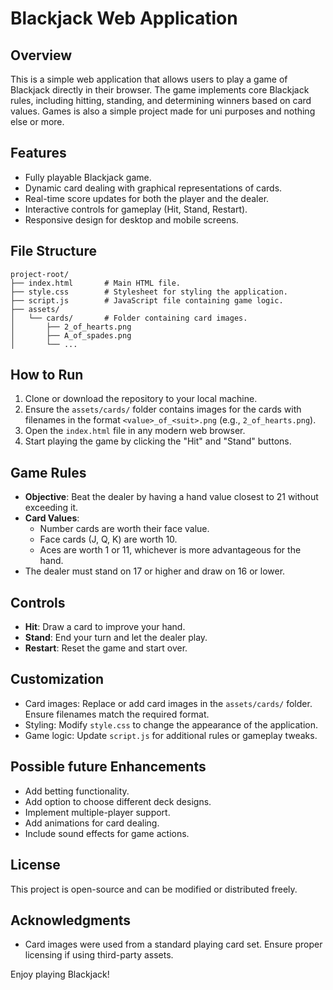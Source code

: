 # Blackjack Web Application

## Overview
This is a simple web application that allows users to play a game of Blackjack directly in their browser. The game implements core Blackjack rules, including hitting, standing, and determining winners based on card values. Games is also a simple project made for uni purposes and nothing else or more.

## Features
- Fully playable Blackjack game.
- Dynamic card dealing with graphical representations of cards.
- Real-time score updates for both the player and the dealer.
- Interactive controls for gameplay (Hit, Stand, Restart).
- Responsive design for desktop and mobile screens.

## File Structure
```
project-root/
├── index.html       # Main HTML file.
├── style.css        # Stylesheet for styling the application.
├── script.js        # JavaScript file containing game logic.
├── assets/
│   └── cards/       # Folder containing card images.
│       ├── 2_of_hearts.png
│       ├── A_of_spades.png
│       └── ...
```

## How to Run
1. Clone or download the repository to your local machine.
2. Ensure the `assets/cards/` folder contains images for the cards with filenames in the format `<value>_of_<suit>.png` (e.g., `2_of_hearts.png`).
3. Open the `index.html` file in any modern web browser.
4. Start playing the game by clicking the "Hit" and "Stand" buttons.

## Game Rules
- **Objective**: Beat the dealer by having a hand value closest to 21 without exceeding it.
- **Card Values**:
  - Number cards are worth their face value.
  - Face cards (J, Q, K) are worth 10.
  - Aces are worth 1 or 11, whichever is more advantageous for the hand.
- The dealer must stand on 17 or higher and draw on 16 or lower.

## Controls
- **Hit**: Draw a card to improve your hand.
- **Stand**: End your turn and let the dealer play.
- **Restart**: Reset the game and start over.

## Customization
- Card images: Replace or add card images in the `assets/cards/` folder. Ensure filenames match the required format.
- Styling: Modify `style.css` to change the appearance of the application.
- Game logic: Update `script.js` for additional rules or gameplay tweaks.

## Possible future Enhancements
- Add betting functionality.
- Add option to choose different deck designs.
- Implement multiple-player support.
- Add animations for card dealing.
- Include sound effects for game actions.

## License
This project is open-source and can be modified or distributed freely.

## Acknowledgments
- Card images were used from a standard playing card set. Ensure proper licensing if using third-party assets.

Enjoy playing Blackjack!

